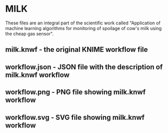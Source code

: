 # MILK
These files are an integral part of the scientific work called "Application of machine learning algorithms for monitoring of spoilage of cow's milk using the cheap gas sensor".
## milk.knwf - the original KNIME workflow file
## workflow.json - JSON file with the description of milk.knwf workflow
## workflow.png - PNG file showing milk.knwf workflow
## workflow.svg - SVG file showing milk.knwf workflow
